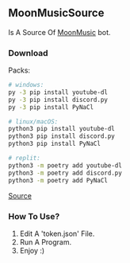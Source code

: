 ## MoonMusicSource
Is A Source Of ![]()[MoonMusic](https://twitter.com/johnny8147/status/1457488008974831619) bot.

### Download

Packs:
```sh
# windows:
py -3 pip install youtube-dl
py -3 pip install discord.py
py -3 pip install PyNaCl

# linux/macOS:
python3 pip install youtube-dl
python3 pip install discord.py
python3 pip install PyNaCl

# replit:
python3 -m poetry add youtube-dl
python3 -m poetry add discord.py
python3 -m poetry add PyNaCl
```

[Source](https://github.com/vz213/MoonMusicSource/archive/refs/heads/main.zip)

### How To Use?

1. Edit A 'token.json' File.
2. Run A Program.
3. Enjoy :)


